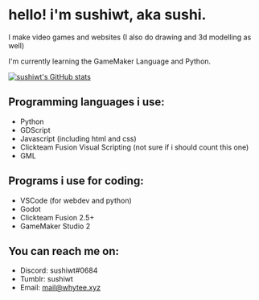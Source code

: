 # hello! i'm sushiwt, aka sushi.

I make video games and websites (I also do drawing and 3d modelling as well)

I'm currently learning the GameMaker Language and Python.

[![sushiwt's GitHub stats](https://github-readme-stats.vercel.app/api?username=sushiwt&theme=dark&show_icons=true)](https://github.com/anuraghazra/github-readme-stats)

## Programming languages i use:
- Python
- GDScript
- Javascript (including html and css)
- Clickteam Fusion Visual Scripting (not sure if i should count this one)
- GML

## Programs i use for coding:
- VSCode (for webdev and python)
- Godot
- Clickteam Fusion 2.5+
- GameMaker Studio 2

## You can reach me on:
- Discord: sushiwt#0684
- Tumblr: sushiwt
- Email: mail@whytee.xyz
